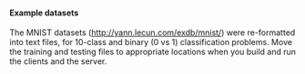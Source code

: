 #### Example datasets
The MNIST datasets (http://yann.lecun.com/exdb/mnist/) were re-formatted into text files, 
for 10-class and binary (0 vs 1) classification problems. 
Move the training and testing files to appropriate locations when you build and run the clients and the server.

